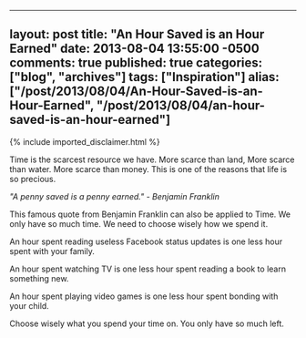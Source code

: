   ---
  layout: post
  title: "An Hour Saved is an Hour Earned"
  date: 2013-08-04 13:55:00 -0500
  comments: true
  published: true
  categories: ["blog", "archives"]
  tags: ["Inspiration"]
  alias: ["/post/2013/08/04/An-Hour-Saved-is-an-Hour-Earned", "/post/2013/08/04/an-hour-saved-is-an-hour-earned"]
  ---
<!-- more -->
{% include imported_disclaimer.html %}
<p>Time is the scarcest resource we have. More scarce than land, More scarce than water. More scarce than money. This is one of the reasons that life is so precious.</p>
<p><em>"A penny saved is a penny earned." - Benjamin Franklin</em></p>
<p>This famous quote from Benjamin Franklin can also be applied to Time. We only have so much time. We need to choose wisely how we spend it.</p>
<p>An hour spent reading useless Facebook status updates is one less hour spent with your family.</p>
<p>An hour spent watching TV is one less hour spent reading a book to learn something new.</p>
<p>An hour spent playing video games is one less hour spent bonding with your child.</p>
<p>Choose wisely what you spend your time on. You only have so much left.</p>
